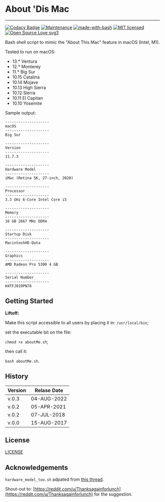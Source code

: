 # About 'Dis Mac  
---

[![Codacy Badge](https://api.codacy.com/project/badge/Grade/58a75e0d2563469f8a4a9ec4ad24df5d)](https://www.codacy.com/app/marshki/about_dis_mac?utm_source=github.com&amp;utm_medium=referral&amp;utm_content=marshki/about_dis_mac&amp;utm_campaign=Badge_Grade)
[![Maintenance](https://img.shields.io/badge/Maintained%3F-yes-green.svg)](https://GitHub.com/Naereen/StrapDown.js/graphs/commit-activity)
[![made-with-bash](https://img.shields.io/badge/Made%20with-Bash-1f425f.svg)](https://www.gnu.org/software/bash/)
[![MIT licensed](https://img.shields.io/badge/license-MIT-blue.svg)](https://raw.githubusercontent.com/hyperium/hyper/master/LICENSE)
[![Open Source Love svg3](https://badges.frapsoft.com/os/v3/open-source.svg?v=103)](https://github.com/ellerbrock/open-source-badges/)

Bash shell script to mimic the "About This Mac" feature in macOS (Intel, M1).

Tested to run on macOS:

* 13.*  Ventura
* 12.*  Monterey
* 11.*  Big Sur
* 10.15 Catalina
* 10.14 Mojave
* 10.13 High Sierra
* 10.12 Sierra
* 10.11 El Capitan
* 10.10 Yosemite

Sample output: 

    --------------------
    macOS
    --------------------
    Big Sur

    --------------------
    Version
    --------------------
    11.7.3

    --------------------
    Hardware Model
    --------------------
    iMac (Retina 5K, 27-inch, 2020)

    --------------------
    Processor
    --------------------
    3.3 GHz 6-Core Intel Core i5

    --------------------
    Memory
    --------------------
    16 GB 2667 MHz DDR4

    --------------------
    Startup Disk
    --------------------
    MacintoshHD-Data

    --------------------
    Graphics
    --------------------
    AMD Radeon Pro 5300 4 GB

    --------------------
    Serial Number
    --------------------
    H4TFJ019PN78

## Getting Started

__Liftoff:__

Make this script accessible to all users by placing it in: `/usr/local/bin`; 

set the executable bit on the file:

`chmod +x aboutMe.sh`;   

then call it:

`bash aboutMe.sh`.  

## History

| Version| Relase Date|     
| ---    | ---        |
| v.0.3  |04-AUG-2022 |   
| v.0.2  |05-APR-2021 |   
| v.0.2  |07-JUL-2018 |   
| v.0.0  |15-AUG-2017 |

## License

[LICENSE](https://github.com/marshki/about_dis_mac/blob/master/LICENSE)

## Acknowledgements

`hardware_model_too.sh` adpated from [this thread](https://www.reddit.com/r/macsysadmin/comments/bmycmz/submission_about_this_mac_command_line_edition/). 
 
Shout-out to: [https://reddit.com/u/Thanksagainforlunch](https://reddit.com/u/Thanksagainforlunch) for the suggestion.  
